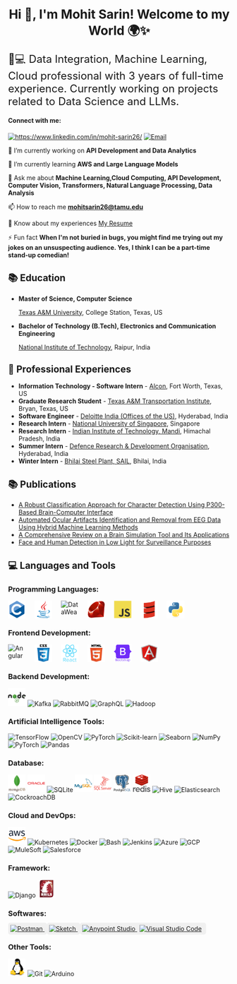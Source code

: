 <h1 align="center">Hi 👋, I'm Mohit Sarin! Welcome to my World 🌍✨</h1>
<p>
    <span style="font-size: 24px;">🔌💻 Data Integration, Machine Learning, Cloud professional with 3 years of full-time experience. Currently working on projects related to Data Science and LLMs.</span><br>
</p>
<h4 align="left">Connect with me:</h4>
<p align="left">
    <a href="https://www.linkedin.com/in/mohit-sarin26/" target="blank"><img align="center" src="https://raw.githubusercontent.com/rahuldkjain/github-profile-readme-generator/master/src/images/icons/Social/linked-in-alt.svg" alt="https://www.linkedin.com/in/mohit-sarin26/" height="30" width="40" /></a>
        <a href="mailto:mohitsarin26@tamu.edu"><img align="center" src="https://upload.wikimedia.org/wikipedia/commons/7/7e/Gmail_icon_%282020%29.svg" alt="Email" height="30" width="40"/></a>
</p>


🔭 I’m currently working on **API Development and Data Analytics**

🌱 I’m currently learning **AWS and Large Language Models**

💬 Ask me about **Machine Learning,Cloud Computing, API Development, Computer Vision, Transformers, Natural Language Processing, Data Analysis**

📫 How to reach me **mohitsarin26@tamu.edu**

📄 Know about my experiences <a href="https://drive.google.com/file/d/1PWR1cA36PscNBdLfr8b-JKgwihapBqC2/view?usp=sharing">My Resume</a>

⚡ Fun fact **When I'm not buried in bugs, you might find me trying out my jokes on an unsuspecting audience. Yes, I think I can be a part-time stand-up comedian!**

<h2>📚 Education</h2>
<ul>
  <li><strong>Master of Science, Computer Science</strong></li>
  <p><a href="https://engineering.tamu.edu/cse/index.html">Texas A&M University</a>, College Station, Texas, US</p>
  <li><strong>Bachelor of Technology (B.Tech), Electronics and Communication Engineering</strong></li>
  <p><a href="https://nitrr.ac.in/aboutelectronics.php">National Institute of Technology</a>, Raipur, India</p>
</ul>


<h2>💼 Professional Experiences</h2>
<ul>
  <li><strong>Information Technology - Software Intern</strong> - <a href="https://www.alcon.com/" target="_blank">Alcon</a>, Fort Worth, Texas, US</li>
  <li><strong>Graduate Research Student</strong> - <a href="https://tti.tamu.edu/" target="_blank">Texas A&M Transportation Institute</a>, Bryan, Texas, US</li>
  <li><strong>Software Engineer</strong> - <a href="https://www2.deloitte.com/ui/en.html" target="_blank">Deloitte India (Offices of the US)</a>, Hyderabad, India</li>
  <li><strong>Research Intern</strong> - <a href="https://n1labs.org/" target="_blank">National University of Singapore</a>, Singapore</li>
  <li><strong>Research Intern</strong> - <a href="https://www.iitmandi.ac.in/" target="_blank">Indian Institute of Technology, Mandi</a>, Himachal Pradesh, India</li>
  <li><strong>Summer Intern</strong> - <a href="https://www.drdo.gov.in/drdo/labs-and-establishments/research-centre-imarat-rci" target="_blank">Defence Research & Development Organisation</a>, Hyderabad, India</li>
   <li><strong>Winter Intern</strong> - <a href="https://sail.co.in/en/plants/about-bhilai-steel-plant" target="_blank">Bhilai Steel Plant, SAIL</a>, Bhilai, India</li>
    
</ul>

<h2>📚 Publications</h2>
<ul>
    <li><a href="https://www.igi-global.com/chapter/a-robust-classification-approach-for-character-detection-using-p300-based-brain-computer-interface/306955">A Robust Classification Approach for Character Detection Using P300-Based Brain-Computer Interface</a></li>
    <li><a href="https://ieeexplore.ieee.org/document/9071360">Automated Ocular Artifacts Identification and Removal from EEG Data Using Hybrid Machine Learning Methods</a></li>
    <li><a href="https://www.igi-global.com/chapter/a-comprehensive-review-on-a-brain-simulation-tool-and-its-applications/306947">A Comprehensive Review on a Brain Simulation Tool and Its Applications</a></li>
    <li><a href="https://ieeexplore.ieee.org/abstract/document/9004249">Face and Human Detection in Low Light for Surveillance Purposes</a></li>
</ul>


<h2 align="left">💻 Languages and Tools</h2>
<!-- Programming Languages -->
<h3>Programming Languages:</h3>
<p style="display: flex; flex-wrap: wrap; gap: 20px;">
    <img src="https://raw.githubusercontent.com/devicons/devicon/master/icons/c/c-original.svg" alt="C" width="40" height="40"/>
    <img src="https://raw.githubusercontent.com/devicons/devicon/master/icons/java/java-original.svg" alt="Java" width="40" height="40"/>
    <img src="https://www.vectorlogo.zone/logos/mulesoft/mulesoft-icon.svg" alt="DataWeave" width="40" height="40"/>
    <img src="https://raw.githubusercontent.com/devicons/devicon/master/icons/ruby/ruby-original.svg" alt="Ruby" width="40" height="40"/>
    <img src="https://raw.githubusercontent.com/devicons/devicon/master/icons/javascript/javascript-original.svg" alt="JavaScript" width="40" height="40"/>
    <img src="https://raw.githubusercontent.com/devicons/devicon/master/icons/scala/scala-original.svg" alt="Scala" width="40" height="40"/>
    <img src="https://raw.githubusercontent.com/devicons/devicon/master/icons/python/python-original.svg" alt="Python" width="40" height="40"/>
</p>

<!-- Frontend Development -->
<h3>Frontend Development:</h3>
<p style="display: flex; flex-wrap: wrap; gap: 20px;">
    <img src="https://angular.io/assets/images/logos/angular/angular.svg" alt="Angular" width="40" height="40"/>
    <img src="https://raw.githubusercontent.com/devicons/devicon/master/icons/css3/css3-original-wordmark.svg" alt="CSS3" width="40" height="40"/>
    <img src="https://raw.githubusercontent.com/devicons/devicon/master/icons/react/react-original-wordmark.svg" alt="React" width="40" height="40"/>
    <img src="https://raw.githubusercontent.com/devicons/devicon/master/icons/html5/html5-original-wordmark.svg" alt="HTML5" width="40" height="40"/>
    <img src="https://raw.githubusercontent.com/devicons/devicon/master/icons/bootstrap/bootstrap-plain-wordmark.svg" alt="Bootstrap" width="40" height="40"/>
    <img src="https://raw.githubusercontent.com/devicons/devicon/master/icons/angularjs/angularjs-original.svg" alt="AngularJS" width="40" height="40"/>
</p>

<!-- Backend Development -->
<h3>Backend Development:</h3>
<p>
    <img src="https://raw.githubusercontent.com/devicons/devicon/master/icons/nodejs/nodejs-original-wordmark.svg" alt="NodeJS" width="40" height="40"/>
    <img src="https://www.vectorlogo.zone/logos/apache_kafka/apache_kafka-icon.svg" alt="Kafka" width="40" height="40"/>
    <img src="https://www.vectorlogo.zone/logos/rabbitmq/rabbitmq-icon.svg" alt="RabbitMQ" width="40" height="40"/>
    <img src="https://www.vectorlogo.zone/logos/graphql/graphql-icon.svg" alt="GraphQL" width="40" height="40"/>
    <img src="https://www.vectorlogo.zone/logos/apache_hadoop/apache_hadoop-icon.svg" alt="Hadoop" width="40" height="40"/>
</p>

<!-- AI/ML -->
<h3>Artificial Intelligence Tools:</h3>
<p>
    <img src="https://www.vectorlogo.zone/logos/tensorflow/tensorflow-icon.svg" alt="TensorFlow" width="40" height="40"/>
    <img src="https://www.vectorlogo.zone/logos/opencv/opencv-icon.svg" alt="OpenCV" width="40" height="40"/>
    <img src="https://www.vectorlogo.zone/logos/pytorch/pytorch-icon.svg" alt="PyTorch" width="40" height="40"/>
    <img src="https://upload.wikimedia.org/wikipedia/commons/0/05/Scikit_learn_logo_small.svg" alt="Scikit-learn" width="40" height="40"/>
    <img src="https://seaborn.pydata.org/_images/logo-mark-lightbg.svg" alt="Seaborn" width="40" height="40"/>
    <img src="https://upload.wikimedia.org/wikipedia/commons/1/1a/NumPy_logo.svg" alt="NumPy" width="40" height="40"/>
    <img src="https://upload.wikimedia.org/wikipedia/commons/9/96/Pytorch_logo.png" alt="PyTorch" width="40" height="40"/>
    <img src="https://upload.wikimedia.org/wikipedia/commons/e/ed/Pandas_logo.svg" alt="Pandas" width="40" height="40"/>
</p>

<!-- Database -->
<h3>Database:</h3>
<p>
    <img src="https://raw.githubusercontent.com/devicons/devicon/master/icons/mongodb/mongodb-original-wordmark.svg" alt="MongoDB" width="40" height="40"/>
    <img src="https://raw.githubusercontent.com/devicons/devicon/master/icons/oracle/oracle-original.svg" alt="Oracle" width="40" height="40"/>
    <img src="https://www.vectorlogo.zone/logos/sqlite/sqlite-icon.svg" alt="SQLite" width="40" height="40"/>
    <img src="https://raw.githubusercontent.com/devicons/devicon/master/icons/mysql/mysql-original-wordmark.svg" alt="MySQL" width="40" height="40"/>
    <img src="https://raw.githubusercontent.com/devicons/devicon/master/icons/microsoftsqlserver/microsoftsqlserver-plain-wordmark.svg" alt="MSSQL" width="40" height="40"/>
    <img src="https://raw.githubusercontent.com/devicons/devicon/master/icons/postgresql/postgresql-original-wordmark.svg" alt="PostgreSQL" width="40" height="40"/>
    <img src="https://raw.githubusercontent.com/devicons/devicon/master/icons/redis/redis-original-wordmark.svg" alt="Redis" width="40" height="40"/>
    <img src="https://www.vectorlogo.zone/logos/apache_hive/apache_hive-icon.svg" alt="Hive" width="40" height="40"/>
    <img src="https://www.vectorlogo.zone/logos/elastic/elastic-icon.svg" alt="Elasticsearch" width="40" height="40"/>
    <img src="https://cdn.worldvectorlogo.com/logos/cockroachdb.svg" alt="CockroachDB" width="40" height="40"/>
</p>

<!-- DevOps -->
<h3>Cloud and DevOps:</h3>
<p>
    <img src="https://raw.githubusercontent.com/devicons/devicon/master/icons/amazonwebservices/amazonwebservices-original-wordmark.svg" alt="AWS" width="40" height="40"/>
    <img src="https://www.vectorlogo.zone/logos/kubernetes/kubernetes-icon.svg" alt="Kubernetes" width="40" height="40"/>
    <img src="https://www.vectorlogo.zone/logos/docker/docker-icon.svg" alt="Docker" width="40" height="40"/>
    <img src="https://www.vectorlogo.zone/logos/gnu_bash/gnu_bash-icon.svg" alt="Bash" width="40" height="40"/>
    <img src="https://www.vectorlogo.zone/logos/jenkins/jenkins-icon.svg" alt="Jenkins" width="40" height="40"/>
    <img src="https://www.vectorlogo.zone/logos/microsoft_azure/microsoft_azure-icon.svg" alt="Azure" width="40" height="40"/>
    <img src="https://www.vectorlogo.zone/logos/google_cloud/google_cloud-icon.svg" alt="GCP" width="40" height="40"/>
    <img src="https://www.vectorlogo.zone/logos/mulesoft/mulesoft-icon.svg" alt="MuleSoft" width="40" height="40"/>
    <img src="https://www.vectorlogo.zone/logos/salesforce/salesforce-icon.svg" alt="Salesforce" width="40" height="40"/>
</p>

<!-- Framework -->
<h3>Framework:</h3>
<p>
    <img src="https://cdn.worldvectorlogo.com/logos/django.svg" alt="Django" width="40" height="40"/>
    <img src="https://raw.githubusercontent.com/devicons/devicon/master/icons/rails/rails-original-wordmark.svg" alt="Rails" width="40" height="40"/>
</p>

<!-- Softwares -->
<h3>Softwares:</h3>
<p>
    <span style="background-color: #f0f0f0; padding: 5px; border-radius: 5px;">
        <a href="https://www.postman.com">
            <img src="https://www.vectorlogo.zone/logos/getpostman/getpostman-icon.svg" alt="Postman" width="40" height="40"/>
        </a>
    </span>
    <span style="background-color: #f0f0f0; padding: 5px; border-radius: 5px;">
        <a href="https://www.sketch.com">
            <img src="https://www.vectorlogo.zone/logos/sketchapp/sketchapp-icon.svg" alt="Sketch" width="40" height="40"/>
        </a>
    </span>
    <span style="background-color: #f0f0f0; padding: 5px; border-radius: 5px;">
        <a href="https://www.mulesoft.com/platform/studio">
            <img src="https://www.vectorlogo.zone/logos/mulesoft/mulesoft-icon.svg" alt="Anypoint Studio" width="40" height="40"/>
        </a>
    <span style="background-color: #f0f0f0; padding: 5px; border-radius: 5px;">
        <a href="https://code.visualstudio.com/">
            <img src="https://upload.wikimedia.org/wikipedia/commons/9/9a/Visual_Studio_Code_1.35_icon.svg" alt="Visual Studio Code" width="40" height="40"/>
        </a>
    </span>
</p>


<!-- Other Tools -->
<h3>Other Tools:</h3>
<p>
    <img src="https://raw.githubusercontent.com/devicons/devicon/master/icons/linux/linux-original.svg" alt="Linux" width="40" height="40"/>
    <img src="https://www.vectorlogo.zone/logos/git-scm/git-scm-icon.svg" alt="Git" width="40" height="40"/>
    <img src="https://cdn.worldvectorlogo.com/logos/arduino-1.svg" alt="Arduino" width="40" height="40"/>
</p>

